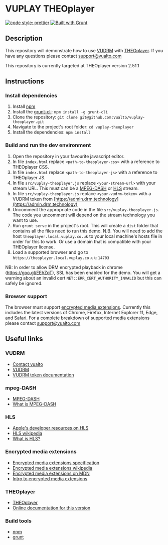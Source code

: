 ﻿# VUPLAY THEOplayer

[![code style: prettier](https://img.shields.io/badge/code_style-prettier-ff69b4.svg?style=flat-square)](https://github.com/prettier/prettier)
[![Built with Grunt](http://cdn.gruntjs.com/builtwith.svg)](https://gruntjs.com/)

## Description

This repository will demonstrate how to use [VUDRM](https://vudrm.vualto.com/) with [THEOplayer](https://www.theoplayer.com/).
If you have any questions please contact support@vualto.com

This repository is currently targeted at THEOplayer version 2.51.1

## Instructions

### Install dependencies

1. Install [npm](https://www.npmjs.com/)
2. Install the [grunt-cli](https://www.npmjs.com/package/grunt-cli): `npm install -g grunt-cli`
3. Clone the repository: `git clone git@github.com:Vualto/vuplay-theoplayer.git`
4. Navigate to the project's root folder: `cd vuplay-theoplayer`
5. Install the dependencies: `npm install`

### Build and run the dev environment

1. Open the repository in your favourite javascript editor.
2. In file `index.html` replace `<path-to-theoplayer-css>` with a reference to THEOplayer CSS.
3. In file `index.html` replace `<path-to-theoplayer-js>` with a reference to THEOplayer JS.
4. In file `src/vuplay-theoplayer.js` replace `<your-stream-url>` with your stream URL. This must can be a [MPEG-DASH](https://en.wikipedia.org/wiki/Dynamic_Adaptive_Streaming_over_HTTP) or [HLS](https://developer.apple.com/streaming/) stream.
5. In file `src/vuplay-theoplayer.js` replace `<your-vudrm-token>` with a VUDRM token from [https://admin.drm.technology](https://admin.drm.technology)
6. Uncomment the appropriate code in the file `src/vuplay-theoplayer.js`. The code you uncomment will depend on the stream technology you want to use.
7. Run `grunt serve` in the project's root. This will create a `dist` folder that contains all the files need to run this demo. N.B. You will need to add the host `theoplayer.local.vuplay.co.uk` to your local machine's hosts file in order for this to work. Or use a domain that is compatible with your THEOplayer license.
8. Load a supported browser and go to `https://theoplayer.local.vuplay.co.uk:14703`

NB: In order to allow DRM encrypted playback in chrome (<https://goo.gl/EEhZqT>), SSL has been enabled for the demo. You will get a warning about an invalid cert `NET::ERR_CERT_AUTHORITY_INVALID` but this can safely be ignored.

### Browser support

The browser must support [encrypted media extensions](https://www.w3.org/TR/2016/CR-encrypted-media-20160705/).
Currently this includes the latest versions of Chrome, Firefox, Internet Explorer 11, Edge, and Safari.
For a complete breakdown of supported media extensions please contact <support@vualto.com>

## Useful links

### VUDRM

-   [Contact vualto](https://www.vualto.com/contact-us/)
-   [VUDRM](https://vudrm.vualto.com/)
-   [VUDRM token documentation](https://docs.vualto.com/projects/vudrm/en/latest/VUDRM-token.html)

### mpeg-DASH

-   [MPEG-DASH](https://en.wikipedia.org/wiki/Dynamic_Adaptive_Streaming_over_HTTP)
-   [What is MPEG-DASH](https://www.streamingmedia.com/Articles/Editorial/What-Is-.../What-is-MPEG-DASH-79041.aspx)

### HLS

-   [Apple's developer resources on HLS](https://developer.apple.com/streaming/)
-   [HLS wikipedia](https://en.wikipedia.org/wiki/HTTP_Live_Streaming)
-   [What is HLS?](<https://www.streamingmedia.com/Articles/Editorial/What-Is-.../What-is-HLS-(HTTP-Live-Streaming)-78221.aspx>)

### Encrypted media extensions

-   [Encrypted media extensions specification](https://www.w3.org/TR/2016/CR-encrypted-media-20160705/)
-   [Encrypted media extensions wikipedia](https://en.wikipedia.org/wiki/Encrypted_Media_Extensions)
-   [Encrypted media extensions on MDN](https://developer.mozilla.org/en-US/docs/Web/API/Encrypted_Media_Extensions_API)
-   [Intro to encrypted media extensions](https://www.html5rocks.com/en/tutorials/eme/basics/)

### THEOplayer

-   [THEOplayer](https://www.theoplayer.com/)
-   [Online documentation for this version](https://support.theoplayer.com/hc/en-us/sections/203124169)

### Build tools

-   [npm](https://www.npmjs.com/)
-   [grunt](https://gruntjs.com/)
